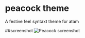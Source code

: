 # peacock theme

A festive feel syntaxt theme for atam

##screenshot
![Peacock screenshot](https://raw.githubusercontent.com/adooylabs/peacock-theme/master/screenshot.png)

